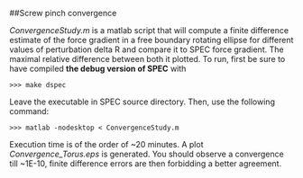 ##Screw pinch convergence

*ConvergenceStudy.m* is a matlab script that will compute a finite difference estimate of the force gradient in a free boundary rotating ellipse for different values of perturbation delta R and compare it to SPEC force gradient. The maximal relative difference between both it plotted. To run, first be sure to have compiled **the debug version of SPEC** with

`>>> make dspec`

Leave the executable in SPEC source directory. Then, use the following command:

`>>> matlab -nodesktop < ConvergenceStudy.m`

Execution time is of the order of ~20 minutes. A plot *Convergence\_Torus.eps* is generated. You should observe a convergence till ~1E-10, finite difference errors are then forbidding a better agreement.





